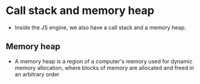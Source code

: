 # Call stack and memory heap

- Inside the JS engine, we also have a call stack and a memory heap.

## Memory heap

- A memory heap is a region of a computer's memory used for dynamic memory allocation, where blocks of memory are allocated and freed in an arbitrary order
